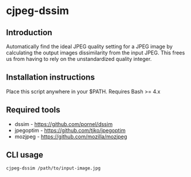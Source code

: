 cjpeg-dssim
===========

## Introduction
Automatically find the ideal JPEG quality setting for a JPEG image by calculating the output images dissimilarity from the input JPEG. This frees us from having to rely on the unstandardized quality integer.

## Installation instructions
Place this script anywhere in your $PATH. Requires Bash >= 4.x

## Required tools
* dssim - https://github.com/pornel/dssim
* jpegoptim - https://github.com/tjko/jpegoptim
* mozjpeg - https://github.com/mozilla/mozjpeg

## CLI usage
	cjpeg-dssim /path/to/input-image.jpg
